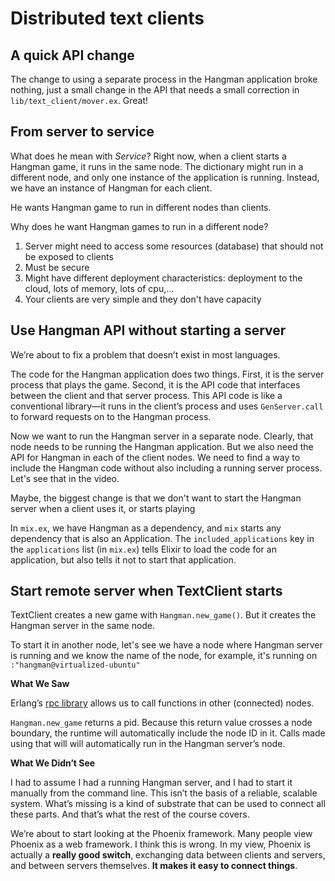 # Distributed text clients

## A quick API change

The change to using a separate process in the Hangman application broke nothing, just a small change in the API that needs a small correction in `lib/text_client/mover.ex`. Great!

## From server to service

What does he mean with *Service*? Right now, when a client starts a Hangman game, it runs in the same node. The dictionary might run in a different node, and only one instance of the application is running. Instead, we have an instance of Hangman for each client.

He wants Hangman game to run in different nodes than clients.

Why does he want Hangman games to run in a different node? 

1. Server might need to access some resources (database) that should not be exposed to clients
2. Must be secure
3. Might have different deployment characteristics: deployment to the cloud, lots of memory, lots of cpu,...
4. Your clients are very simple and they don't have capacity

## Use Hangman API without starting a server

We’re about to fix a problem that doesn’t exist in most languages.

The code for the Hangman application does two things. First, it is the server process that plays the game. Second, it is the API code that interfaces between the client and that server process. This API code is like a conventional library—it runs in the client’s process and uses `GenServer.call` to forward requests on to the Hangman process.

Now we want to run the Hangman server in a separate node. Clearly, that node needs to be running the Hangman application. But we also need the API for Hangman in each of the client nodes. We need to find a way to include the Hangman code without also including a running server process. Let's see that in the video.

Maybe, the biggest change is that we don't want to start the Hangman server when a client uses it, or starts playing

In `mix.ex`, we have Hangman as a dependency, and `mix` starts any dependency that is also an Application. The `included_applications` key in the `applications` list (in `mix.ex`) tells Elixir to load the code for an application, but also tells it not to start that application.

## Start remote server when TextClient starts

TextClient creates a new game with `Hangman.new_game()`. But it creates the Hangman server in the same node.

To start it in another node, let's see we have a node where Hangman server is running and we know the name of the node, for example, it's running on `:"hangman@virtualized-ubuntu"`

**What We Saw**

Erlang’s [rpc library](http://erlang.org/doc/man/rpc.html) allows us to call functions in other (connected) nodes.

`Hangman.new_game` returns a pid. Because this return value crosses a node boundary, the runtime will automatically include the node ID in it. Calls made using that will will automatically run in the Hangman server’s node.

**What We Didn’t See**

I had to assume I had a running Hangman server, and I had to start it manually from the command line. This isn’t the basis of a reliable, scalable system. What’s missing is a kind of substrate that can be used to connect all these parts. And that’s what the rest of the course covers.

We’re about to start looking at the Phoenix framework. Many people view Phoenix as a web framework. I think this is wrong. In my view, Phoenix is actually a **really good switch**, exchanging data between clients and servers, and between servers themselves. **It makes it easy to connect things**.

